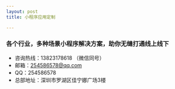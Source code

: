 ```yaml
---
layout: post
title: 小程序应用定制

---
```


### 各个行业，多种场景小程序解决方案，助你无缝打通线上线下

- 咨询热线：13823178618 （微信同号）
- 邮箱：254586578@qq.com
- QQ：254586578
- 总部地址：深圳市罗湖区佳宁娜广场3楼
